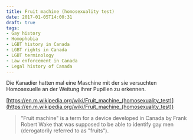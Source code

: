 ```yaml
---
title: Fruit machine (homosexuality test)
date: 2017-01-05T14:00:31
draft: true
tags:
- Gay history
- Homophobia
- LGBT history in Canada
- LGBT rights in Canada
- LGBT terminology
- Law enforcement in Canada
- Legal history of Canada
---
```


Die Kanadier hatten mal eine Maschine mit der sie versuchten Homosexuelle
an der Weitung ihrer Pupillen zu erkennen.

[https://en.m.wikipedia.org/wiki/Fruit_machine_(homosexuality_test)](https://en.m.wikipedia.org/wiki/Fruit_machine_(homosexuality_test))

> "Fruit machine" is a term for a device developed in Canada by Frank
> Robert Wake  that was supposed to be able to identify gay men
> (derogatorily referred to as "fruits").

